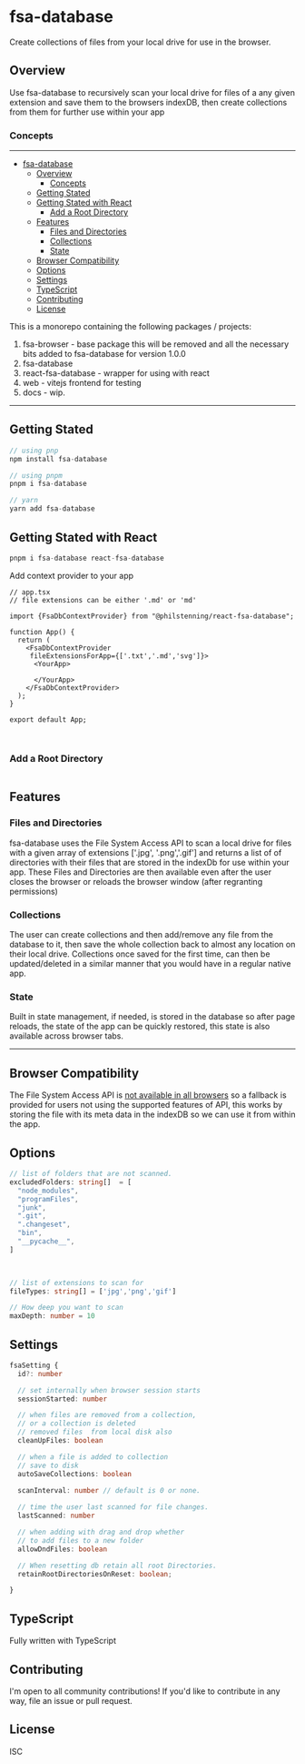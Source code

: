 # fsa-database

Create collections of files from your local drive for use in the browser.

## Overview

Use fsa-database to recursively scan your local drive for files of a any given extension and save them to the browsers indexDB, then create collections from them for further use within your app

### Concepts 


___

- [fsa-database](#fsa-database)
  - [Overview](#overview)
    - [Concepts](#concepts)
  - [Getting Stated](#getting-stated)
  - [Getting Stated with React](#getting-stated-with-react)
    - [Add a Root Directory](#add-a-root-directory)
  - [Features](#features)
    - [Files and Directories](#files-and-directories)
    - [Collections](#collections)
    - [State](#state)
  - [Browser Compatibility](#browser-compatibility)
  - [Options](#options)
  - [Settings](#settings)
  - [TypeScript](#typescript)
  - [Contributing](#contributing)
  - [License](#license)

This is a monorepo containing the following packages / projects:

1. fsa-browser - base package this will be removed and all the necessary bits added to fsa-database for version 1.0.0
2. fsa-database  
3. react-fsa-database - wrapper for using with react
4. web - vitejs frontend for testing
5. docs - wip.
___
## Getting Stated

```js
// using pnp
npm install fsa-database

// using pnpm
pnpm i fsa-database

// yarn
yarn add fsa-database
```
## Getting Stated with React

```js
pnpm i fsa-database react-fsa-database
```

Add context provider to your app
```tsx
// app.tsx
// file extensions can be either '.md' or 'md'

import {FsaDbContextProvider} from "@philstenning/react-fsa-database";

function App() {
  return (
    <FsaDbContextProvider  
     fileExtensionsForApp={['.txt','.md','svg']}>
      <YourApp>
    
      </YourApp>
    </FsaDbContextProvider>
  );
}

export default App; 



```
### Add a Root Directory

```tsx

```


## Features

### Files and Directories

fsa-database uses the File System Access API to scan a local drive for files with a given array of extensions ['.jpg', '.png','.gif']  and returns a list of of directories with their files that are stored in the indexDb for use within your app. These Files and Directories are then available even after the user closes the browser or reloads the browser window (after regranting permissions)

### Collections

The user can create collections and then add/remove any file  from the database to it, then save the whole collection back to almost any location on their local drive. Collections once saved for the first time, can then be updated/deleted in a similar manner that you would have in a regular native app. 

### State

Built in state management, if needed, is stored in the database so after page reloads, the state of the app can be quickly restored, this state is also available across browser tabs. 
___
## Browser Compatibility

The File System Access API is [not available in all browsers](https://caniuse.com/?search=File%20System%20Access%20API) so a fallback is provided for users not using the supported features of API, this works by storing the file with its meta data in the indexDB so we can use it from within the app.

## Options

```ts
// list of folders that are not scanned. 
excludedFolders: string[]  = [
  "node_modules",
  "programFiles",
  "junk",
  ".git",
  ".changeset",
  "bin",
  "__pycache__",
]

  
```
```ts 
// list of extensions to scan for 
fileTypes: string[] = ['jpg','png','gif']

```
```ts
// How deep you want to scan
maxDepth: number = 10
```

## Settings

```ts
fsaSetting {
  id?: number

  // set internally when browser session starts
  sessionStarted: number

  // when files are removed from a collection,
  // or a collection is deleted
  // removed files  from local disk also
  cleanUpFiles: boolean

  // when a file is added to collection
  // save to disk
  autoSaveCollections: boolean

  scanInterval: number // default is 0 or none.
  
  // time the user last scanned for file changes.
  lastScanned: number

  // when adding with drag and drop whether 
  // to add files to a new folder
  allowDndFiles: boolean

  // When resetting db retain all root Directories.
  retainRootDirectoriesOnReset: boolean; 

}
```

## TypeScript
Fully written with TypeScript

## Contributing

I'm open to all community contributions! If you'd like to contribute in any way, file an issue or pull request.

## License

ISC